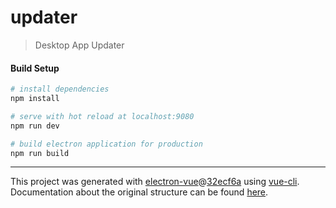 # updater

> Desktop App Updater

#### Build Setup

``` bash
# install dependencies
npm install

# serve with hot reload at localhost:9080
npm run dev

# build electron application for production
npm run build


```

---

This project was generated with [electron-vue](https://github.com/SimulatedGREG/electron-vue)@[32ecf6a](https://github.com/SimulatedGREG/electron-vue/tree/32ecf6aebd2e2c28ad2628f151697529e442e679) using [vue-cli](https://github.com/vuejs/vue-cli). Documentation about the original structure can be found [here](https://simulatedgreg.gitbooks.io/electron-vue/content/index.html).
